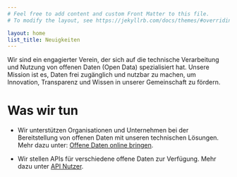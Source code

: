 ```yaml
---
# Feel free to add content and custom Front Matter to this file.
# To modify the layout, see https://jekyllrb.com/docs/themes/#overriding-theme-defaults

layout: home
list_title: Neuigkeiten
---
```


Wir sind ein engagierter Verein, der sich auf die technische Verarbeitung und Nutzung von offenen Daten (Open Data) spezialisiert hat. Unsere Mission ist es, Daten frei zugänglich und nutzbar zu machen, um Innovation, Transparenz und Wissen in unserer Gemeinschaft zu fördern.

# Was wir tun

- Wir unterstützen Organisationen und Unternehmen bei der Bereitstellung von offenen Daten mit unseren technischen Lösungen. <br>
Mehr dazu unter: [Offene Daten online bringen](/opendata/).

- Wir stellen APIs für verschiedene offene Daten zur Verfügung. Mehr dazu unter [API Nutzer](/api/).
